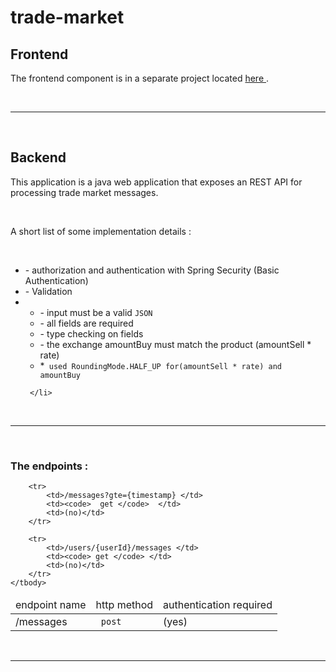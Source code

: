 

 # trade-market
 
 <h2> Frontend</h2>
 <p> The frontend component is in a separate project located <a href="https://github.com/volosincu/trade-market-ui.github.io"> here </a>.</p>

 <br />
 <hr />
 <br />
 
 <h2> Backend</h2>
 <p>This application is a java web application that exposes an REST API for processing trade market messages.</p>
 
 <br />
 <p>A short list of some implementation details :</p>
<br />

 <ul>
     <li> - authorization and authentication with Spring Security (Basic Authentication)</li>
     <li> - Validation </li>
     <li>
            <ul>
                <li> - input must be a valid <code>JSON</code></li>
                <li> - all fields are required </li>
                <li> - type checking on fields </li>
                <li> - the exchange amountBuy must match the product (amountSell * rate) </li>
                <li> *<code> used RoundingMode.HALF_UP for(amountSell * rate) and amountBuy </code></li>
            </ul>

     </li>
 </ul>


 <br />
 <hr />
 <br />
 
 
<h3>The endpoints : </h3>

<table>
    <thead>
        <tr>
            <td>endpoint name </td>
            <td>http method</td>
            <td>authentication required</td>
        </tr>
    </thead>
    <tbody>
        <tr>
            <td>/messages </td>
            <td><code> post </code> </td>
            <td>(yes)</td>
        </tr>

        <tr>
            <td>/messages?gte={timestamp} </td>
            <td><code>  get </code>  </td>
            <td>(no)</td>
        </tr>

        <tr>
            <td>/users/{userId}/messages </td>
            <td><code> get </code> </td>
            <td>(no)</td>
        </tr>
    </tbody>
</table>



 <br />
 <hr />
 <br />
 




<code>

</code>


<code>

</code>

<code>


